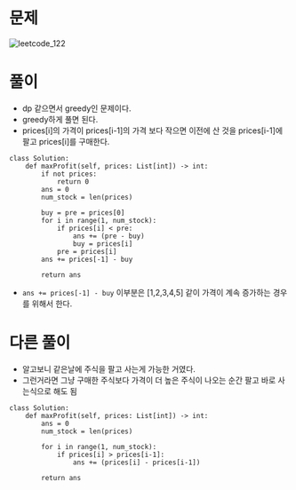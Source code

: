 # 문제
![leetcode_122](https://user-images.githubusercontent.com/51700219/78500799-8ac0a400-7793-11ea-963e-4cd91d12ecfd.png)
# 풀이
- dp 같으면서 greedy인 문제이다.
- greedy하게 풀면 된다.
- prices[i]의 가격이 prices[i-1]의 가격 보다 작으면 이전에 산 것을 prices[i-1]에 팔고 prices[i]를 구매한다.
```python3
class Solution:
    def maxProfit(self, prices: List[int]) -> int:
        if not prices:
            return 0
        ans = 0
        num_stock = len(prices)
        
        buy = pre = prices[0]
        for i in range(1, num_stock):
            if prices[i] < pre:
                ans += (pre - buy)
                buy = prices[i]
            pre = prices[i]
        ans += prices[-1] - buy     
        
        return ans
```
- ``ans += prices[-1] - buy`` 이부분은 [1,2,3,4,5] 같이 가격이 계속 증가하는 경우를 위해서 한다.
# 다른 풀이
- 알고보니 같은날에 주식을 팔고 사는게 가능한 거였다.
- 그런거라면 그냥 구매한 주식보다 가격이 더 높은 주식이 나오는 순간 팔고 바로 사는식으로 해도 됨
```python3
class Solution:
    def maxProfit(self, prices: List[int]) -> int:
        ans = 0
        num_stock = len(prices)

        for i in range(1, num_stock):
            if prices[i] > prices[i-1]:
                ans += (prices[i] - prices[i-1])
                
        return ans
```
